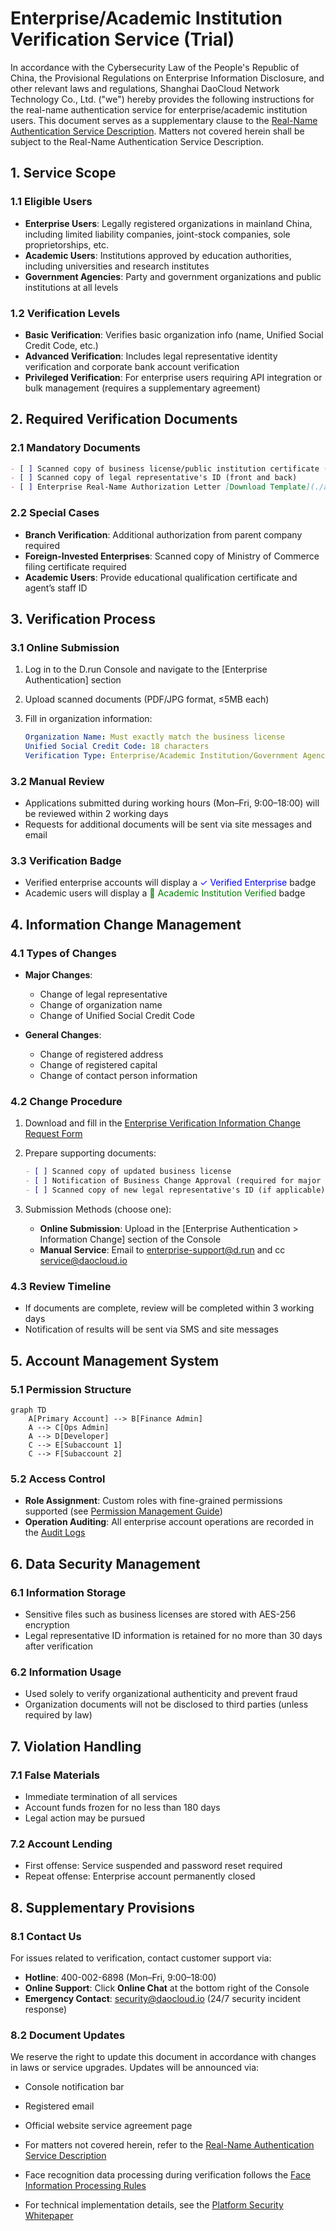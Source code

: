 # Enterprise/Academic Institution Verification Service (Trial)

In accordance with the Cybersecurity Law of the People's Republic of China, the Provisional Regulations on Enterprise Information Disclosure, and other relevant laws and regulations, Shanghai DaoCloud Network Technology Co., Ltd. ("we") hereby provides the following instructions for the real-name authentication service for enterprise/academic institution users. This document serves as a supplementary clause to the [Real-Name Authentication Service Description](./name.md). Matters not covered herein shall be subject to the Real-Name Authentication Service Description.

## 1. Service Scope

### 1.1 Eligible Users

- **Enterprise Users**: Legally registered organizations in mainland China, including limited liability companies, joint-stock companies, sole proprietorships, etc.  
- **Academic Users**: Institutions approved by education authorities, including universities and research institutes  
- **Government Agencies**: Party and government organizations and public institutions at all levels  

### 1.2 Verification Levels

- **Basic Verification**: Verifies basic organization info (name, Unified Social Credit Code, etc.)  
- **Advanced Verification**: Includes legal representative identity verification and corporate bank account verification  
- **Privileged Verification**: For enterprise users requiring API integration or bulk management (requires a supplementary agreement)  

## 2. Required Verification Documents

### 2.1 Mandatory Documents

```markdown
- [ ] Scanned copy of business license/public institution certificate (stamped)
- [ ] Scanned copy of legal representative's ID (front and back)
- [ ] Enterprise Real-Name Authorization Letter [Download Template](./attach/enterprise-auth-template.docx)
```

### 2.2 Special Cases

- **Branch Verification**: Additional authorization from parent company required  
- **Foreign-Invested Enterprises**: Scanned copy of Ministry of Commerce filing certificate required  
- **Academic Users**: Provide educational qualification certificate and agent’s staff ID  

## 3. Verification Process

### 3.1 Online Submission

1. Log in to the D.run Console and navigate to the [Enterprise Authentication] section  
2. Upload scanned documents (PDF/JPG format, ≤5MB each)  
3. Fill in organization information:

    ```yaml
    Organization Name: Must exactly match the business license
    Unified Social Credit Code: 18 characters
    Verification Type: Enterprise/Academic Institution/Government Agency
    ```

### 3.2 Manual Review

- Applications submitted during working hours (Mon–Fri, 9:00–18:00) will be reviewed within 2 working days  
- Requests for additional documents will be sent via site messages and email  

### 3.3 Verification Badge

- Verified enterprise accounts will display a <span style="color:blue;">✓ Verified Enterprise</span> badge  
- Academic users will display a <span style="color:green;">🏫 Academic Institution Verified</span> badge  

## 4. Information Change Management

### 4.1 Types of Changes

- **Major Changes**:
  
    - Change of legal representative  
    - Change of organization name  
    - Change of Unified Social Credit Code  

- **General Changes**:
  
    - Change of registered address  
    - Change of registered capital  
    - Change of contact person information  

### 4.2 Change Procedure

1. Download and fill in the [Enterprise Verification Information Change Request Form](./attach/enterprise-change-form.docx)  
2. Prepare supporting documents:

    ```markdown
    - [ ] Scanned copy of updated business license
    - [ ] Notification of Business Change Approval (required for major changes)
    - [ ] Scanned copy of new legal representative's ID (if applicable)
    ```

3. Submission Methods (choose one):
   
    - **Online Submission**: Upload in the [Enterprise Authentication > Information Change] section of the Console  
    - **Manual Service**: Email to enterprise-support@d.run and cc service@daocloud.io  

### 4.3 Review Timeline

- If documents are complete, review will be completed within 3 working days  
- Notification of results will be sent via SMS and site messages  

## 5. Account Management System

### 5.1 Permission Structure

```mermaid
graph TD
    A[Primary Account] --> B[Finance Admin]
    A --> C[Ops Admin]
    A --> D[Developer]
    C --> E[Subaccount 1]
    C --> F[Subaccount 2]
```

### 5.2 Access Control

- **Role Assignment**: Custom roles with fine-grained permissions supported (see [Permission Management Guide](../security.md#_4))  
- **Operation Auditing**: All enterprise account operations are recorded in the [Audit Logs](../security.md#_7)  

## 6. Data Security Management

### 6.1 Information Storage

- Sensitive files such as business licenses are stored with AES-256 encryption  
- Legal representative ID information is retained for no more than 30 days after verification  

### 6.2 Information Usage

- Used solely to verify organizational authenticity and prevent fraud  
- Organization documents will not be disclosed to third parties (unless required by law)  

## 7. Violation Handling

### 7.1 False Materials

- Immediate termination of all services  
- Account funds frozen for no less than 180 days  
- Legal action may be pursued  

### 7.2 Account Lending

- First offense: Service suspended and password reset required  
- Repeat offense: Enterprise account permanently closed  

## 8. Supplementary Provisions

### 8.1 Contact Us

For issues related to verification, contact customer support via:

- **Hotline**: 400-002-6898 (Mon–Fri, 9:00–18:00)  
- **Online Support**: Click **Online Chat** at the bottom right of the Console  
- **Emergency Contact**: security@daocloud.io (24/7 security incident response)  

### 8.2 Document Updates

We reserve the right to update this document in accordance with changes in laws or service upgrades. Updates will be announced via:

- Console notification bar  
- Registered email  
- Official website service agreement page  

- For matters not covered herein, refer to the [Real-Name Authentication Service Description](./name.md)  
- Face recognition data processing during verification follows the [Face Information Processing Rules](./face-id.md)  
- For technical implementation details, see the [Platform Security Whitepaper](../security.md)  
